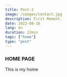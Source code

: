 ```yaml
---
title: Post-2
image: /images/contact.jpg
description: First Moment.
date: 2022-08-16
lang: en
duration: 12min
tags: ["home"]
type: "post"
---
```


### HOME PAGE

This is my home
